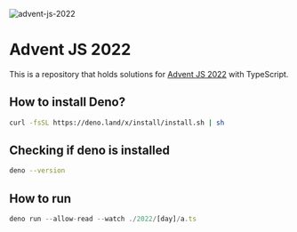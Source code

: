 ![advent-js-2022](https://camo.githubusercontent.com/7efd4ee94d19f1bb1c323dee992bff2f3c962308fa2cacfdaf4f83a077702d72/68747470733a2f2f692e696d6775722e636f6d2f6976313751464c2e706e67)

# Advent JS 2022

This is a repository that holds solutions for [Advent JS 2022](https://adventjs.dev/) with TypeScript.

## How to install Deno?
```sh
curl -fsSL https://deno.land/x/install/install.sh | sh
```

## Checking if deno is installed
```sh
deno --version
```

## How to run
```ts
deno run --allow-read --watch ./2022/[day]/a.ts
```